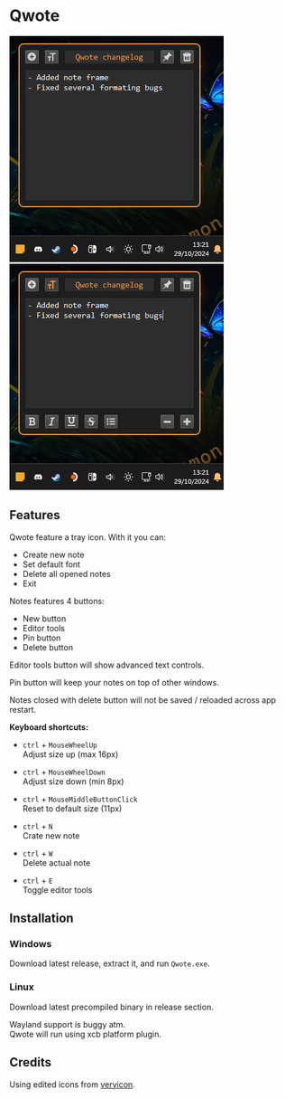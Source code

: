 # Qwote

![image](assets/screenshot.png) ![image](assets/screenshot_editor.png)

## Features

Qwote feature a tray icon. With it you can:

- Create new note
- Set default font
- Delete all opened notes
- Exit

Notes features 4 buttons:

- New button
- Editor tools
- Pin button
- Delete button

Editor tools button will show advanced text controls.

Pin button will keep your notes on top of other windows.

Notes closed with delete button will not be saved / reloaded across app restart.

**Keyboard shortcuts:**

- `ctrl` + `MouseWheelUp`  
Adjust size up (max 16px)

- `ctrl` + `MouseWheelDown`  
Adjust size down (min 8px)

- `ctrl` + `MouseMiddleButtonClick`  
Reset to default size (11px)

- `ctrl` + `N`  
Crate new note

- `ctrl` + `W`  
Delete actual note

- `ctrl` + `E`  
Toggle editor tools

## Installation

### Windows 

Download latest release, extract it, and run `Qwote.exe`.

### Linux

Download latest precompiled binary in release section.

Wayland support is buggy atm.  
Qwote will run using xcb platform plugin.

## Credits

Using edited icons from [veryicon](https://www.veryicon.com/).
